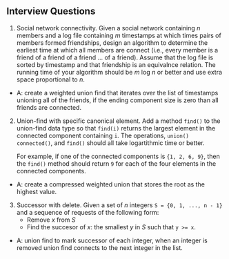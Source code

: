 ## Interview Questions


1. Social network connectivity. Given a social network containing _n_ members and a log file containing _m_
   timestamps at which times pairs of members formed friendships, design an algorithm to determine the earliest
   time at which all members are connect (i.e., every member is a friend of a friend of a friend ... of a friend).
   Assume that the log file is sorted by timestamp and that friendship is an equivalnce relation. The running time
   of your algorithm should be _m_ log _n_ or better and use extra space proportional to _n_.

- A: create a weighted union find that iterates over the list of timestamps unioning all of the friends, if the 
     ending component size is zero than all friends are connected.


2. Union-find with specific canonical element. Add a method `find()` to the union-find data type so that `find(i)`
   returns the largest element in the connected component containing `i`. The operations, `union()` `connected()`,
   and `find()` should all take logartithmic time or better.

   For example, if one of the connected components is `{1, 2, 6, 9}`, then the `find()` method should return `9`
   for each of the four elements in the connected components.

- A: create a compressed weighted union that stores the root as the highest value.


3. Successor with delete. Given a set of _n_ integers `S = {0, 1, ..., n - 1}` and a sequence of requests of
   the following form:
   - Remove _x_ from _S_
   - Find the succesor of _x_: the smallest _y_ in _S_ such that `y >= x`.


- A: union find to mark successor of each integer, when an integer is removed union find connects to the next
     integer in the list.

